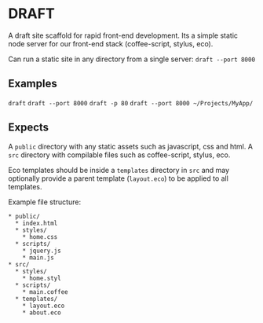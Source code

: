 DRAFT
=====

A draft site scaffold for rapid front-end development. Its a simple static node server for our front-end stack (coffee-script, stylus, eco).

Can run a static site in any directory from a single server: `draft --port 8000`


Examples
--------

`draft`
`draft --port 8000`
`draft -p 80`
`draft --port 8000 ~/Projects/MyApp/`


Expects
-------

A `public` directory with any static assets such as javascript, css
and html. A `src` directory with compilable files such as coffee-script, stylus, eco.

Eco templates should be inside a `templates` directory in `src` and
may optionally provide a parent template (`layout.eco`) to be applied
to all templates.

Example file structure:

```
* public/
  * index.html
  * styles/
    * home.css
  * scripts/
    * jquery.js
    * main.js
* src/
  * styles/
    * home.styl
  * scripts/
    * main.coffee
  * templates/
    * layout.eco
    * about.eco
```
